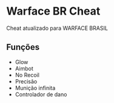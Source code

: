 # Warface BR Cheat
Cheat atualizado para WARFACE BRASIL

## Funções

- Glow
- Aimbot
- No Recoil
- Precisão
- Munição infinita
- Controlador de dano
